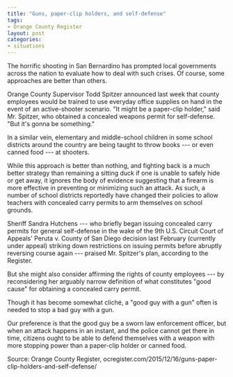 ```yaml
---
title: "Guns, paper-clip holders, and self-defense"
tags:
- Orange County Register
layout: post
categories:
- situations
---
```


The horrific shooting in San Bernardino has prompted local governments across the nation to evaluate how to deal with such crises. Of course, some approaches are better than others.

Orange County Supervisor Todd Spitzer announced last week that county employees would be trained to use everyday office supplies on hand in the event of an active-shooter scenario. "It might be a paper-clip holder," said Mr. Spitzer, who obtained a concealed weapons permit for self-defense. "But it's gonna be something."

In a similar vein, elementary and middle-school children in some school districts around the country are being taught to throw books --- or even canned food --- at shooters.

While this approach is better than nothing, and fighting back is a much better strategy than remaining a sitting duck if one is unable to safely hide or get away, it ignores the body of evidence suggesting that a firearm is more effective in preventing or minimizing such an attack. As such, a number of school districts reportedly have changed their policies to allow teachers with concealed carry permits to arm themselves on school grounds.

Sheriff Sandra Hutchens --- who briefly began issuing concealed carry permits for general self-defense in the wake of the 9th U.S. Circuit Court of Appeals' Peruta v. County of San Diego decision last February (currently under appeal) striking down restrictions on issuing permits before abruptly reversing course again --- praised Mr. Spitzer's plan, according to the Register.

But she might also consider affirming the rights of county employees --- by reconsidering her arguably narrow definition of what constitutes "good cause" for obtaining a concealed carry permit.

Though it has become somewhat cliché, a "good guy with a gun" often is needed to stop a bad guy with a gun.

Our preference is that the good guy be a sworn law enforcement officer, but when an attack happens in an instant, and the police cannot get there in time, citizens ought to be able to defend themselves with a weapon with more stopping power than a paper-clip holder or canned food.

Source: Orange County Register, ocregister.com/2015/12/16/guns-paper-clip-holders-and-self-defense/
